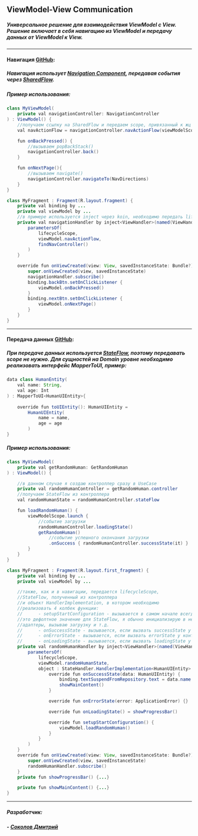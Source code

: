 ## ViewModel-View Communication

##### Универсальное решение для взаимодействия ViewModel с View. Решение включает в себя навигацию из ViewModel и передачу данных от ViewModel к View.

------------


#### Навигация [GitHub](https://github.com/Sokolov-Dmitriy/MVVMCommunication/tree/master/app/src/main/java/com/sokolovds/mvvmcommunication/presentation/utils/navigationHandler "GitHub"):
##### Навигация использует [Navigation Component](https://developer.android.com/guide/navigation "Navigation Component"), передавая события через [SharedFlow](https://kotlin.github.io/kotlinx.coroutines/kotlinx-coroutines-core/kotlinx.coroutines.flow/-shared-flow/ "SharedFlow").
##### Пример использования:
```java
class MyViewModel(
    private val navigationController: NavigationController
) : ViewModel() {
    //получаем ссылку на SharedFlow и передаем scope, привязанный к жц
    val navActionFlow = navigationController.navActionFlow(viewModelScope)

    fun onBackPressed() {
		//вызываем popBackStack()
        navigationController.back()
    }

	fun onNextPage(){
		//вызываем navigate()
		navigationController.navigateTo(NavDirections)
	}
}
```
```java
class MyFragment : Fragment(R.layout.fragment) {
    private val binding by ...
    private val viewModel by ...
	//в примере используется inject через koin, необходимо передать lifecycleScope, полученный ранее SharedFlow от NaviagtionController и NavController.
    private val navigationHandler by inject<ViewHandler>(named(ViewHandlerEnum.NAVIGATION)) {
        parametersOf(
            lifecycleScope,
            viewModel.navActionFlow,
            findNavController()
        )
    }

    override fun onViewCreated(view: View, savedInstanceState: Bundle?) {
        super.onViewCreated(view, savedInstanceState)
        navigationHandler.subscribe()
        binding.backBtn.setOnClickListener {
            viewModel.onBackPressed()
        }
		binding.nextBtn.setOnClickListener {
            viewModel.onNextPage()
        }
    }
}
```

------------


#### Передача данных [GitHub](https://github.com/Sokolov-Dmitriy/MVVMCommunication/tree/master/app/src/main/java/com/sokolovds/mvvmcommunication/presentation/utils/stateHandler "GitHub"):
##### При передаче данных используется [StateFlow](https://kotlin.github.io/kotlinx.coroutines/kotlinx-coroutines-core/kotlinx.coroutines.flow/-state-flow/index.html "StateFlow"), поэтому передавать scope не нужно. Для сущностей на Domain уровне необходимо реализовать интерфейс MapperToUI, пример:
```java
data class HumanEntity(
    val name: String,
    val age: Int
) : MapperToUI<HumanUIEntity>{
   
    override fun toUIEntity(): HumanUIEntity =
        HumanUIEntity(
            name = name,
            age = age
        )
}
```
##### Пример использования:
```java
class MyViewModel(
    private val getRandomHuman: GetRandomHuman
) : ViewModel() {

	//в данном случае я создаю контроллер сразу в UseCase
    private val randomHumanController = getRandomHuman.controller
	//получаем StateFlow из контроллера
    val randomHumanState = randomHumanController.stateFlow

    fun loadRandomHuman() {
        viewModelScope.launch {
			//событие загрузки
            randomHumanController.loadingState()
            getRandomHuman()
				//событие успешного окончания загрузки
                .onSuccess { randomHumanController.successState(it) }
        }
    }
}
```
```java
class MyFragment : Fragment(R.layout.first_fragment) {
    private val binding by ...
    private val viewModel by ...

	//также, как и в навигации, передается lifecycleScope, 
	//StateFlow, полученный из контроллера 
	//и объект HandlerImplementation, в котором необходимо 
	//реализовать 4 колбек функции: 
	//      - setupStartConfiguration - вызывается в самом начале всегда, 
	//это дефолтное значение для StateFlow, я обычно инициализирую в нем списки,
	//адаптеры, вызываю загрузку и т.д.
	//      - onSuccessState - вызывается, если вызвать successState у контроллера
	//      - onErrorState - вызывается, если вызвать errorState у контроллера
	//      - onLoadingState - вызывается, если вызвать loadingState у контроллера
    private val randomHumanHandler by inject<ViewHandler>(named(ViewHandlerEnum.RANDOM_HUMAN)) {
        parametersOf(
            lifecycleScope,
            viewModel.randomHumanState,
            object : StateHandler.HandlerImplementation<HumanUIEntity> {
                override fun onSuccessState(data: HumanUIEntity) {
                    binding.textSuspendFromRepository.text = data.name
                    showMainContent()
                }

                override fun onErrorState(error: ApplicationError) {}

                override fun onLoadingState() = showProgressBar()

                override fun setupStartConfiguration() {
                    viewModel.loadRandomHuman()
                }
            }
        )
    }
	override fun onViewCreated(view: View, savedInstanceState: Bundle?) {
        super.onViewCreated(view, savedInstanceState)
        randomHumanHandler.subscribe()
    }
	private fun showProgressBar() {...}

    private fun showMainContent() {...}
}
```

------------
##### Разработчик:
##### - [Соколов Дмитрий](https://github.com/Sokolov-Dmitriy "Соколов Дмитрий")
